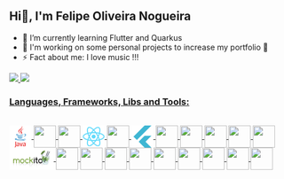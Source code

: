 <h2>Hi👋, I'm Felipe Oliveira Nogueira</h2> 

- 🌱 I’m currently learning Flutter and Quarkus
- 🔭 I'm working on some personal projects to increase my portfolio 🎯
- ⚡ Fact about me: I love music !!!

<div align="left">
  <a href="https://github.com/Felipe678">
  <img height="180em" src="https://github-readme-stats.vercel.app/api?username=Felipe678&show_icons=true&theme=dark&include_all_commits=true&count_private=true"/>
  <img height="180em" src="https://github-readme-stats.vercel.app/api/top-langs/?username=Felipe678&layout=donut&langs_count=8&theme=dark"/>
</div>
    
<h3 align="left">Languages, Frameworks, Libs and Tools:</h3>

<div style="display: inline_block"><br>

  <img align="center" height="40" width="40" src="https://raw.githubusercontent.com/devicons/devicon/master/icons/java/java-original-wordmark.svg">
  <img align="center" height="40" width="40" src="https://cdn.jsdelivr.net/gh/devicons/devicon/icons/android/android-plain.svg">
  <img align="center" height="40" width="40" src="https://cdn.jsdelivr.net/gh/devicons/devicon/icons/dart/dart-plain-wordmark.svg">
  <img align="center" height="40" width="40" src="https://raw.githubusercontent.com/devicons/devicon/master/icons/react/react-original.svg">
  <img align="center" height="40" width="40" src="https://cdn.jsdelivr.net/gh/devicons/devicon/icons/spring/spring-original-wordmark.svg">
  
  
  
  <img align="center" height="40" width="40" src="https://raw.githubusercontent.com/devicons/devicon/master/icons/flutter/flutter-plain.svg">
  <img align="center" height="40" width="40" src="https://cdn.jsdelivr.net/gh/devicons/devicon/icons/redux/redux-original.svg">
  <img align="center" height="40" width="40" src="https://cdn.jsdelivr.net/gh/devicons/devicon/icons/mongodb/mongodb-original-wordmark.svg">
  <img align="center" height="40" width="40" src="https://cdn.jsdelivr.net/gh/devicons/devicon/icons/postgresql/postgresql-plain-wordmark.svg">
  <img align="center" height="40" width="40" src="https://cdn.jsdelivr.net/gh/devicons/devicon/icons/redis/redis-original-wordmark.svg">
  <img align="center" height="40" width="40" src="https://cdn.jsdelivr.net/gh/devicons/devicon/icons/selenium/selenium-original.svg">
  <img align="center" height="40" width="80" src="https://raw.githubusercontent.com/mockito/mockito/main/src/javadoc/org/mockito/logo.png">
  <img align="center" height="40" width="40" src="https://cdn.jsdelivr.net/gh/devicons/devicon/icons/docker/docker-original-wordmark.svg">
  <img align="center" height="40" width="40" src="https://cdn.jsdelivr.net/gh/devicons/devicon/icons/kubernetes/kubernetes-plain-wordmark.svg">
  <img align="center" height="40" width="40" src="https://cdn.jsdelivr.net/gh/devicons/devicon/icons/jenkins/jenkins-original.svg">
  <img align="center" height="40" width="40" src="https://cdn.jsdelivr.net/gh/devicons/devicon/icons/sourcetree/sourcetree-original-wordmark.svg">
  <img align="center" height="40" width="40" src="https://www.vectorlogo.zone/logos/getpostman/getpostman-icon.svg">
  <img align="center" height="40" width="40" src="https://cdn.jsdelivr.net/gh/devicons/devicon/icons/git/git-original.svg">
  <img align="center" height="40" width="40" src="https://cdn.jsdelivr.net/gh/devicons/devicon/icons/vscode/vscode-original.svg">
  <img align="center" height="40" width="40" src="https://cdn.jsdelivr.net/gh/devicons/devicon/icons/jira/jira-original-wordmark.svg">
  <img align="center" height="40" width="40" src="https://cdn.jsdelivr.net/gh/devicons/devicon/icons/confluence/confluence-original-wordmark.svg">
  
  
</div>
